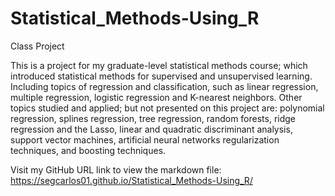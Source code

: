 # Statistical_Methods-Using_R
Class Project

This is a project for my graduate-level statistical methods course; which introduced statistical methods for supervised and unsupervised learning. Including topics of regression and classification, such as linear regression, multiple regression, logistic regression and K-nearest neighbors. Other topics studied and applied; but not presented on this project are: polynomial regression, splines regression, tree regression, random forests, ridge regression and the Lasso, linear and quadratic discriminant analysis, support vector machines, artificial neural networks regularization techniques, and boosting techniques. 

Visit my GitHub URL link to view the markdown file: https://segcarlos01.github.io/Statistical_Methods-Using_R/ 

